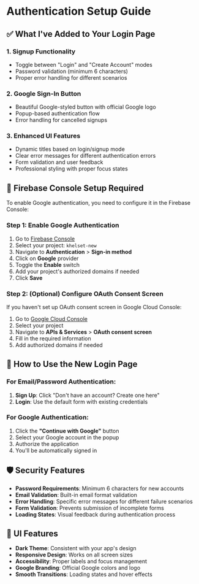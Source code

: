 # Authentication Setup Guide

## ✅ What I've Added to Your Login Page

### 1. **Signup Functionality**
- Toggle between "Login" and "Create Account" modes
- Password validation (minimum 6 characters)
- Proper error handling for different scenarios

### 2. **Google Sign-In Button**
- Beautiful Google-styled button with official Google logo
- Popup-based authentication flow
- Error handling for cancelled signups

### 3. **Enhanced UI Features**
- Dynamic titles based on login/signup mode
- Clear error messages for different authentication errors
- Form validation and user feedback
- Professional styling with proper focus states

## 🔧 Firebase Console Setup Required

To enable Google authentication, you need to configure it in the Firebase Console:

### Step 1: Enable Google Authentication
1. Go to [Firebase Console](https://console.firebase.google.com/)
2. Select your project: `khelset-new`
3. Navigate to **Authentication** > **Sign-in method**
4. Click on **Google** provider
5. Toggle the **Enable** switch
6. Add your project's authorized domains if needed
7. Click **Save**

### Step 2: (Optional) Configure OAuth Consent Screen
If you haven't set up OAuth consent screen in Google Cloud Console:
1. Go to [Google Cloud Console](https://console.cloud.google.com/)
2. Select your project
3. Navigate to **APIs & Services** > **OAuth consent screen**
4. Fill in the required information
5. Add authorized domains if needed

## 🎯 How to Use the New Login Page

### For Email/Password Authentication:
1. **Sign Up**: Click "Don't have an account? Create one here"
2. **Login**: Use the default form with existing credentials

### For Google Authentication:
1. Click the **"Continue with Google"** button
2. Select your Google account in the popup
3. Authorize the application
4. You'll be automatically signed in

## 🛡️ Security Features

- **Password Requirements**: Minimum 6 characters for new accounts
- **Email Validation**: Built-in email format validation
- **Error Handling**: Specific error messages for different failure scenarios
- **Form Validation**: Prevents submission of incomplete forms
- **Loading States**: Visual feedback during authentication process

## 🎨 UI Features

- **Dark Theme**: Consistent with your app's design
- **Responsive Design**: Works on all screen sizes
- **Accessibility**: Proper labels and focus management
- **Google Branding**: Official Google colors and logo
- **Smooth Transitions**: Loading states and hover effects

